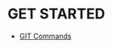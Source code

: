 # GET STARTED

  - [GIT Commands](https://github.com/inerhead/git-getstarted/blob/main/commands.md)






